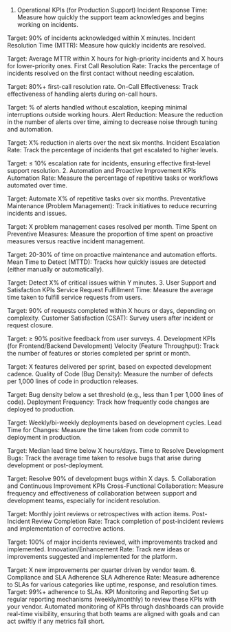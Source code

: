 1. Operational KPIs (for Production Support)
Incident Response Time: Measure how quickly the support team acknowledges and begins working on incidents.

Target: 90% of incidents acknowledged within X minutes.
Incident Resolution Time (MTTR): Measure how quickly incidents are resolved.

Target: Average MTTR within X hours for high-priority incidents and X hours for lower-priority ones.
First Call Resolution Rate: Tracks the percentage of incidents resolved on the first contact without needing escalation.

Target: 80%+ first-call resolution rate.
On-Call Effectiveness: Track effectiveness of handling alerts during on-call hours.

Target: % of alerts handled without escalation, keeping minimal interruptions outside working hours.
Alert Reduction: Measure the reduction in the number of alerts over time, aiming to decrease noise through tuning and automation.

Target: X% reduction in alerts over the next six months.
Incident Escalation Rate: Track the percentage of incidents that get escalated to higher levels.

Target: ≤ 10% escalation rate for incidents, ensuring effective first-level support resolution.
2. Automation and Proactive Improvement KPIs
Automation Rate: Measure the percentage of repetitive tasks or workflows automated over time.

Target: Automate X% of repetitive tasks over six months.
Preventative Maintenance (Problem Management): Track initiatives to reduce recurring incidents and issues.

Target: X problem management cases resolved per month.
Time Spent on Preventive Measures: Measure the proportion of time spent on proactive measures versus reactive incident management.

Target: 20-30% of time on proactive maintenance and automation efforts.
Mean Time to Detect (MTTD): Tracks how quickly issues are detected (either manually or automatically).

Target: Detect X% of critical issues within Y minutes.
3. User Support and Satisfaction KPIs
Service Request Fulfillment Time: Measure the average time taken to fulfill service requests from users.

Target: 90% of requests completed within X hours or days, depending on complexity.
Customer Satisfaction (CSAT): Survey users after incident or request closure.

Target: ≥ 90% positive feedback from user surveys.
4. Development KPIs (for Frontend/Backend Development)
Velocity (Feature Throughput): Track the number of features or stories completed per sprint or month.

Target: X features delivered per sprint, based on expected development cadence.
Quality of Code (Bug Density): Measure the number of defects per 1,000 lines of code in production releases.

Target: Bug density below a set threshold (e.g., less than 1 per 1,000 lines of code).
Deployment Frequency: Track how frequently code changes are deployed to production.

Target: Weekly/bi-weekly deployments based on development cycles.
Lead Time for Changes: Measure the time taken from code commit to deployment in production.

Target: Median lead time below X hours/days.
Time to Resolve Development Bugs: Track the average time taken to resolve bugs that arise during development or post-deployment.

Target: Resolve 90% of development bugs within X days.
5. Collaboration and Continuous Improvement KPIs
Cross-Functional Collaboration: Measure frequency and effectiveness of collaboration between support and development teams, especially for incident resolution.

Target: Monthly joint reviews or retrospectives with action items.
Post-Incident Review Completion Rate: Track completion of post-incident reviews and implementation of corrective actions.

Target: 100% of major incidents reviewed, with improvements tracked and implemented.
Innovation/Enhancement Rate: Track new ideas or improvements suggested and implemented for the platform.

Target: X new improvements per quarter driven by vendor team.
6. Compliance and SLA Adherence
SLA Adherence Rate: Measure adherence to SLAs for various categories like uptime, response, and resolution times.
Target: 99%+ adherence to SLAs.
KPI Monitoring and Reporting
Set up regular reporting mechanisms (weekly/monthly) to review these KPIs with your vendor. Automated monitoring of KPIs through dashboards can provide real-time visibility, ensuring that both teams are aligned with goals and can act swiftly if any metrics fall short.
